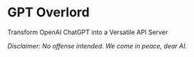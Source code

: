 # GPT Overlord
Transform OpenAI ChatGPT into a Versatile API Server

*Disclaimer: No offense intended. We come in peace, dear AI.*  

